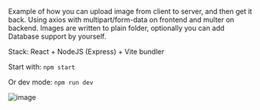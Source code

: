 Example of how you can upload image from client to server, and then get it back. Using axios with multipart/form-data on frontend and multer on backend. Images are written to plain folder, optionally you can add Database support by yourself.

Stack: React + NodeJS (Express) + Vite bundler 

Start with: 
`npm start`

Or dev mode:
`npm run dev`

![image](https://github.com/K-gns/PhotoUploadApp/assets/83177627/911a28d2-2fae-4778-801c-49d9f69d0454)
